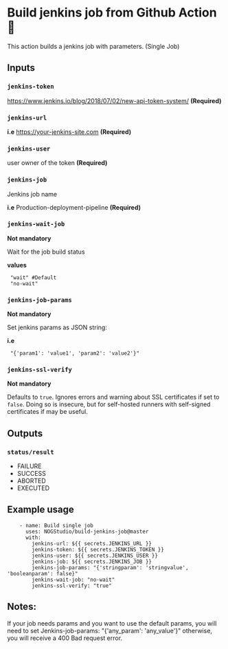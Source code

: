 # Build jenkins job from Github Action :rocket:

This action builds a jenkins job with parameters. (Single Job)

## Inputs

### `jenkins-token`
https://www.jenkins.io/blog/2018/07/02/new-api-token-system/
**(Required)**
 
### `jenkins-url`
**i.e** https://your-jenkins-site.com
**(Required)** 

### `jenkins-user`
user owner of the token
**(Required)** 

### `jenkins-job`
Jenkins job name

**i.e** Production-deployment-pipeline
**(Required)** 

### `jenkins-wait-job`
**Not mandatory**

Wait for the job build status

**values**
```
 "wait" #Default
 "no-wait"
``` 

### `jenkins-job-params`

**Not mandatory**

Set jenkins params as JSON string:  

**i.e**
```
 "{'param1': 'value1', 'param2': 'value2'}"
``` 

### `jenkins-ssl-verify`

**Not mandatory**

Defaults to `true`. Ignores errors and warning about SSL certificates if set to `false`.
Doing so is insecure, but for self-hosted runners with self-signed certificates if may be useful.

## Outputs

###  `status/result`

* FAILURE
* SUCCESS
* ABORTED
* EXECUTED


## Example usage
```
    - name: Build single job
      uses: NOGStudio/build-jenkins-job@master
      with:
        jenkins-url: ${{ secrets.JENKINS_URL }}
        jenkins-token: ${{ secrets.JENKINS_TOKEN }}
        jenkins-user: ${{ secrets.JENKINS_USER }}
        jenkins-job: ${{ secrets.JENKINS_JOB }}
        jenkins-job-params: "{'stringparam': 'stringvalue', 'booleanparam': false}"
        jenkins-wait-job: "no-wait"
        jenkins-ssl-verify: "true"
```

## Notes:
If your job needs params and you want to use the default params, you will need to set Jenkins-job-params: "{'any_param': 'any_value'}"
otherwise, you will receive a 400 Bad request error.
